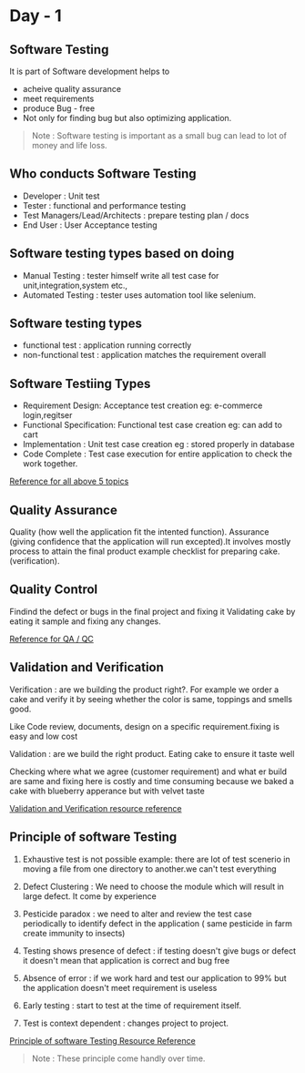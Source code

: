 # Day - 1

## Software Testing
It is part of Software development helps to 
- acheive quality assurance
- meet requirements
- produce Bug - free
- Not only for finding bug but also optimizing application.

> Note : Software testing is important as a small bug can lead to lot of money and life loss.

## Who conducts Software Testing

- Developer : Unit test
- Tester : functional and performance testing
- Test Managers/Lead/Architects : prepare testing plan / docs
- End User : User Acceptance testing

## Software testing types based on doing

- Manual Testing  : tester himself write all test case for unit,integration,system etc.,
- Automated Testing : tester uses automation tool like selenium.

## Software testing types 

- functional test : application running correctly
- non-functional test : application matches the requirement overall

## Software Testiing Types

- Requirement Design:	Acceptance test creation eg: e-commerce  login,regitser 
- Functional Specification: Functional test case creation eg: can add to cart
- Implementation :	Unit test case creation  eg : stored properly in database
- Code Complete :	Test case execution for entire application to check the work together.

[Reference for all above 5 topics ](https://artoftesting.com/what-is-software-testing)


## Quality Assurance

Quality (how well the application fit the intented function).
Assurance (giving confidence that the application will run excepted).It involves mostly process to attain the final product example checklist for preparing cake.(verification).

## Quality Control

Findind the defect or bugs in the final project and fixing it
Validating cake by eating it sample and fixing any changes.

[Reference for QA / QC](https://artoftesting.com/quality-assurance)


## Validation and Verification

Verification : are we building the product right?. For example we order a cake and verify it by seeing whether the color is same, toppings and smells good.

Like Code review, documents, design on a specific requirement.fixing is easy and low cost

Validation : are we build the right product. Eating cake to ensure it taste well

Checking where what we agree (customer requirement) and what er build are same and fixing here is costly and time consuming because we baked a cake with blueberry apperance but with velvet taste

[Validation and Verification resource reference](https://artoftesting.com/verification-and-validation)

## Principle of software Testing

1. Exhaustive test is not possible example: there are lot of test scenerio in moving a file from one directory to another.we can't test everything

1. Defect Clustering : We need to choose the module which will result in large defect. It come by experience

1. Pesticide paradox : we need to alter and review the test case periodically to identify defect in the application ( same pesticide in farm create immunity to insects)

1. Testing shows presence of defect : if testing doesn't give bugs or defect it doesn't mean that application is correct and bug free

1. Absence of error : if we work hard and test our application to 99% but the application doesn't meet requirement is useless

1. Early testing : start to test at the time of requirement itself.

1. Test is context dependent : changes project to project.

[Principle of software Testing Resource Reference](https://www.guru99.com/software-testing-seven-principles.html)

> Note : These principle come handly over time.
